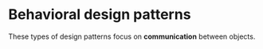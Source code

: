 # Behavioral design patterns
These types of design patterns focus on **communication** between objects.

